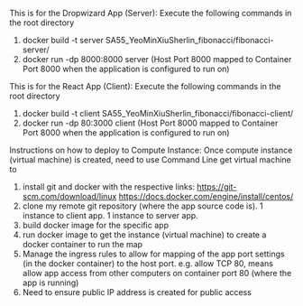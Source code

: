 This is for the Dropwizard App (Server):
Execute the following commands in the root directory
1. docker build -t server SA55_YeoMinXiuSherlin_fibonacci/fibonacci-server/
2. docker run -dp 8000:8000 server
(Host Port 8000 mapped to Container Port 8000 when the application is configured to run on)

This is for the React App (Client):
Execute the following commands in the root directory
1. docker build -t client SA55_YeoMinXiuSherlin_fibonacci/fibonacci-client/
2. docker run -dp 80:3000 client
(Host Port 8000 mapped to Container Port 8000 when the application is configured to run on)

Instructions on how to deploy to Compute Instance:
Once compute instance (virtual machine) is created, need to use Command Line get virtual machine to
1. install git and docker with the respective links:
https://git-scm.com/download/linux
https://docs.docker.com/engine/install/centos/ 
2. clone my remote git repository (where the app source code is). 1 instance to client app. 1 instance to server app.
3. build docker image for the specific app
4. run docker image to get the instance (virtual machine) to create a docker container to run the map
5. Manage the ingress rules to allow for mapping of the app port settings (in the docker container) to the host port. e.g. allow TCP 80, means allow app access from other computers on container port 80 (where the app is running)
6. Need to ensure public IP address is created for public access
